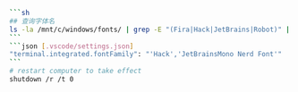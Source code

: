 ````sh
```sh
## 查询字体名
ls -la /mnt/c/windows/fonts/ | grep -E "(Fira|Hack|JetBrains|Robot)" | clip.exe
```
```json [.vscode/settings.json]
"terminal.integrated.fontFamily": "'Hack','JetBrainsMono Nerd Font'"
```
# restart computer to take effect
shutdown /r /t 0
````